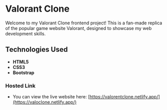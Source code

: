 # Valorant Clone
 Welcome to my Valorant Clone frontend project! This is a fan-made replica of the popular game website Valorant, designed to showcase my web development skills.
 
## Technologies Used

- **HTML5**
- **CSS3**
- **Bootstrap**

### Hosted Link
- You can view the live website here: [https://valorentclone.netlify.app/](https://valoclone.netlify.app/)

